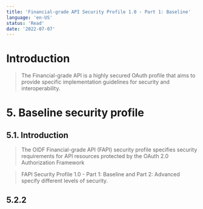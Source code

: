 ```yaml
---
title: 'Financial-grade API Security Profile 1.0 - Part 1: Baseline'
language: 'en-US'
status: 'Read'
date: '2022-07-07'
---
```


# Introduction

> The Financial-grade API is a highly secured OAuth profile that aims to provide specific implementation guidelines for security and interoperability.

# 5. Baseline security profile

## 5.1. Introduction

> The OIDF Financial-grade API (FAPI) security profile specifies security requirements for API resources protected by the OAuth 2.0 Authorization Framework

> FAPI Security Profile 1.0 - Part 1: Baseline and Part 2: Advanced specify different levels of security.

## 5.2.2



